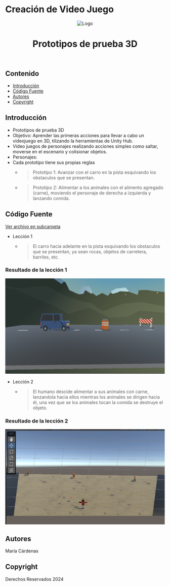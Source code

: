 # Creación de Video Juego
<p align="center">
    <img src="https://evadformacion.com/wp-content/uploads/claywirecomb_2.jpg" alt="Logo" width=1200 height=300>

  <h1 align="center">
    Prototipos de prueba 3D
    <br>
    <br>
  </h1>
</p>


## Contenido

- [Introducción](#introducción)
- [Código Fuente](#código-fuente)
- [Autores](#autores)
- [Copyright](#copyright)


## Introducción

- Prototipos de prueba 3D
- Objetivo: Aprender las primeras acciones para llevar a cabo un videojuego en 3D, tilizando la herramientas de Unity Hub.
- Video juegos de personajes realizando acciones simples como saltar, moverse en el escenario y colisionar objetos.
- Personajes:
- Cada prototipo tiene sus propias reglas
  * > Prototipo 1:
    > Avanzar con el carro en la pista esquivando los obstaculos que se presentan.
  * >Prototipo 2:
    > Alimentar a los animales con el alimento agregado (carne), moviendo el personaje de derecha a izquierda y lanzando comida. 

## Código Fuente

[Ver archivo en subcarpeta](./Prototipo1_laPerrona.unitypackage)

* Lección 1
  * > El carro hacia adelante en la pista esquivando los obstaculos que se presentan, ya sean rocas, objetos de carretera, barriles, etc.

### Resultado de la lección 1
<img src="img/resultados/prototipo1.png" alt="Prototipo 1" width="1200" height="300">

* Lección 2
  * > El humano descide alimentar a sus animales con carne, lanzandola hacia ellos mientras los animales se dirigen hacia él, una vez que se los animales tocan la comida se destruye el objeto.

### Resultado de la lección 2
<img src="img/resultados/prototipo2.png" alt="Prototipo 2" width="1200" height="300">


## Autores
María Cárdenas

## Copyright
Derechos Reservados 2024
